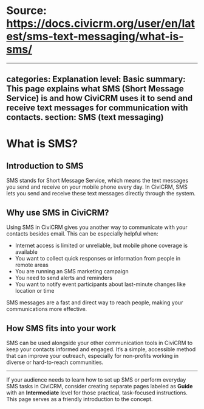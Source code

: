 # Source: https://docs.civicrm.org/user/en/latest/sms-text-messaging/what-is-sms/

---
categories: Explanation
level: Basic
summary: This page explains what SMS (Short Message Service) is and how CiviCRM uses it to send and receive text messages for communication with contacts.
section: SMS (text messaging)
---

# What is SMS?

## Introduction to SMS

SMS stands for Short Message Service, which means the text messages you send and receive on your mobile phone every day. In CiviCRM, SMS lets you send and receive these text messages directly through the system.

## Why use SMS in CiviCRM?

Using SMS in CiviCRM gives you another way to communicate with your contacts besides email. This can be especially helpful when:

- Internet access is limited or unreliable, but mobile phone coverage is available  
- You want to collect quick responses or information from people in remote areas  
- You are running an SMS marketing campaign  
- You need to send alerts and reminders  
- You want to notify event participants about last-minute changes like location or time  

SMS messages are a fast and direct way to reach people, making your communications more effective.

## How SMS fits into your work

SMS can be used alongside your other communication tools in CiviCRM to keep your contacts informed and engaged. It’s a simple, accessible method that can improve your outreach, especially for non-profits working in diverse or hard-to-reach communities.

---

If your audience needs to learn how to set up SMS or perform everyday SMS tasks in CiviCRM, consider creating separate pages labeled as **Guide** with an **Intermediate** level for those practical, task-focused instructions. This page serves as a friendly introduction to the concept.